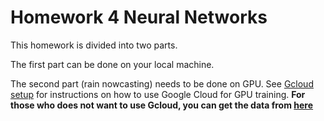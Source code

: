 # Homework 4 Neural Networks
This homework is divided into two parts.

The first part can be done on your local machine.

The second part (rain nowcasting) needs to be done on GPU. See [Gcloud setup](../gcloud/) for instructions on how to use Google Cloud for GPU training. **For those who does not want to use Gcloud, you can get the data from [here](https://drive.google.com/file/d/1NWR22fVVE0tO2Q5EbaPPrRKPhUem-jbw/view?usp=sharing)**
